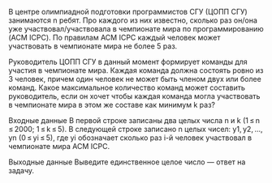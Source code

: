 В центре олимпиадной подготовки программистов СГУ (ЦОПП СГУ) занимаются n ребят. Про каждого из них известно, сколько раз он/она уже участвовал/участвовала в чемпионате мира по программированию (ACM ICPC). По правилам ACM ICPC каждый человек может участвовать в чемпионате мира не более 5 раз.

Руководитель ЦОПП СГУ в данный момент формирует команды для участия в чемпионате мира. Каждая команда должна состоять ровно из 3 человек, причем один человек не может быть членом двух или более команд. Какое максимальное количество команд может составить руководитель, если он хочет чтобы каждая команда могла участвовать в чемпионате мира в этом же составе как минимум k раз?

Входные данные
В первой строке записаны два целых числа n и k (1 ≤ n ≤ 2000; 1 ≤ k ≤ 5). В следующей строке записано n целых чисел: y1, y2, ..., yn (0 ≤ yi ≤ 5), где yi обозначает сколько раз i-й человек участвовал в чемпионате мира ACM ICPC.

Выходные данные
Выведите единственное целое число — ответ на задачу.